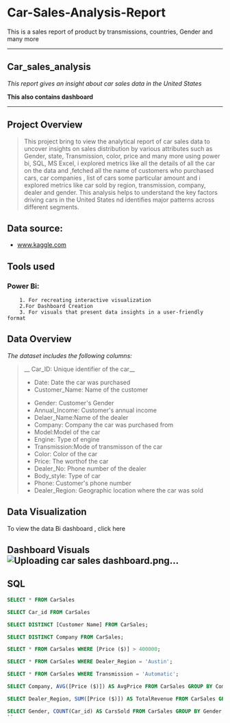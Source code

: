    # Car-Sales-Analysis-Report
This is a sales report of product by transmissions, countries, Gender and many more

---
##   Car_sales_analysis
_This report gives an insight about car sales data in the United States_

__This also contains dashboard__

---
## Project Overview
> This project bring to view the analytical report of car sales data to uncover insights on sales distribution by various attributes such as Gender, state, Transmission, color, price and many more using power bi, SQL, MS Excel, i explored metrics like all the details of all the car on the data and ,fetched all the name of customers who purchased cars, car companies , list of cars some particular amount and i explored metrics like car sold by region, transmission, company, dealer and gender. This analysis helps to understand the key factors driving cars in the United States nd identifies major patterns across different segments.

## Data source:
+ www.kaggle.com

## Tools used 
### Power Bi:
        1. For recreating interactive visualization
        2.For Dashboard Creation
        3. For visuals that present data insights in a user-friendly format
## Data Overview
_The dataset includes the following columns:_
> __ Car_ID: Unique identifier of the car__
> + Date: Date the car was purchased
> + Customer_Name: Name of the customer
> - Gender: Customer's Gender
> - Annual_Income: Customer's annual income
> - Delaer_Name:Name of the dealer
> - Company: Company the car was purchased from
> - Model:Model of the car
> - Engine: Type of engine
> - Transmission:Mode of transmisson of the car
> - Color: Color of the car
> - Price: The worthof the car
> - Dealer_No: Phone number of the dealer
> - Body_style: Type of car 
> - Phone: Customer's phone number
> - Dealer_Region: Geographic location where the car was sold
## Data Visualization
To view the data Bi dashboard , click here 

## Dashboard Visuals ![Uploading car sales dashboard.png…]()


## SQL
```sql
SELECT * FROM CarSales
```

```sql
SELECT Car_id FROM CarSales
```

```sql
SELECT DISTINCT [Customer Name] FROM CarSales;
```

```sql
SELECT DISTINCT Company FROM CarSales;
```

```sql
SELECT * FROM CarSales WHERE [Price ($)] > 400000;
```

```sql
SELECT * FROM CarSales WHERE Dealer_Region = 'Austin';
```

```sql
SELECT * FROM CarSales WHERE Transmission = 'Automatic';
```

```sql
SELECT Company, AVG([Price ($)]) AS AvgPrice FROM CarSales GROUP BY Company;
```

```sql
SELECT Dealer_Region, SUM([Price ($)]) AS TotalRevenue FROM CarSales GROUP BY Dealer_Region;
```

```sql
SELECT Gender, COUNT(Car_id) AS CarsSold FROM CarSales GROUP BY Gender;
``







